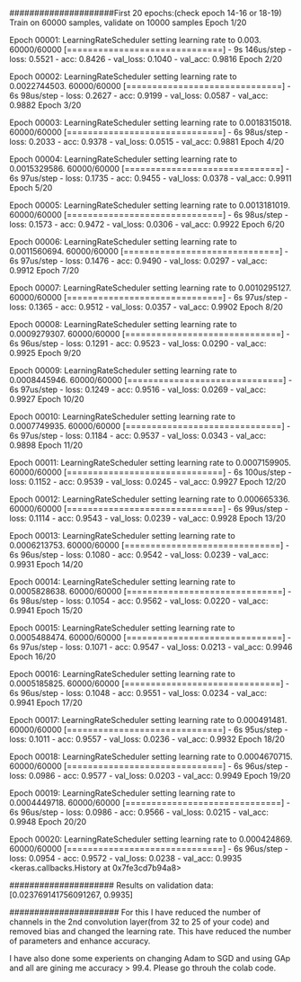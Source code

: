 #####################First 20 epochs:(check epoch 14-16 or 18-19)
Train on 60000 samples, validate on 10000 samples
Epoch 1/20

Epoch 00001: LearningRateScheduler setting learning rate to 0.003.
60000/60000 [==============================] - 9s 146us/step - loss: 0.5521 - acc: 0.8426 - val_loss: 0.1040 - val_acc: 0.9816
Epoch 2/20

Epoch 00002: LearningRateScheduler setting learning rate to 0.0022744503.
60000/60000 [==============================] - 6s 98us/step - loss: 0.2627 - acc: 0.9199 - val_loss: 0.0587 - val_acc: 0.9882
Epoch 3/20

Epoch 00003: LearningRateScheduler setting learning rate to 0.0018315018.
60000/60000 [==============================] - 6s 98us/step - loss: 0.2033 - acc: 0.9378 - val_loss: 0.0515 - val_acc: 0.9881
Epoch 4/20

Epoch 00004: LearningRateScheduler setting learning rate to 0.0015329586.
60000/60000 [==============================] - 6s 97us/step - loss: 0.1735 - acc: 0.9455 - val_loss: 0.0378 - val_acc: 0.9911
Epoch 5/20

Epoch 00005: LearningRateScheduler setting learning rate to 0.0013181019.
60000/60000 [==============================] - 6s 98us/step - loss: 0.1573 - acc: 0.9472 - val_loss: 0.0306 - val_acc: 0.9922
Epoch 6/20

Epoch 00006: LearningRateScheduler setting learning rate to 0.0011560694.
60000/60000 [==============================] - 6s 97us/step - loss: 0.1476 - acc: 0.9490 - val_loss: 0.0297 - val_acc: 0.9912
Epoch 7/20

Epoch 00007: LearningRateScheduler setting learning rate to 0.0010295127.
60000/60000 [==============================] - 6s 97us/step - loss: 0.1365 - acc: 0.9512 - val_loss: 0.0357 - val_acc: 0.9902
Epoch 8/20

Epoch 00008: LearningRateScheduler setting learning rate to 0.0009279307.
60000/60000 [==============================] - 6s 96us/step - loss: 0.1291 - acc: 0.9523 - val_loss: 0.0290 - val_acc: 0.9925
Epoch 9/20

Epoch 00009: LearningRateScheduler setting learning rate to 0.0008445946.
60000/60000 [==============================] - 6s 97us/step - loss: 0.1249 - acc: 0.9516 - val_loss: 0.0269 - val_acc: 0.9927
Epoch 10/20

Epoch 00010: LearningRateScheduler setting learning rate to 0.0007749935.
60000/60000 [==============================] - 6s 97us/step - loss: 0.1184 - acc: 0.9537 - val_loss: 0.0343 - val_acc: 0.9898
Epoch 11/20

Epoch 00011: LearningRateScheduler setting learning rate to 0.0007159905.
60000/60000 [==============================] - 6s 100us/step - loss: 0.1152 - acc: 0.9539 - val_loss: 0.0245 - val_acc: 0.9927
Epoch 12/20

Epoch 00012: LearningRateScheduler setting learning rate to 0.000665336.
60000/60000 [==============================] - 6s 99us/step - loss: 0.1114 - acc: 0.9543 - val_loss: 0.0239 - val_acc: 0.9928
Epoch 13/20

Epoch 00013: LearningRateScheduler setting learning rate to 0.0006213753.
60000/60000 [==============================] - 6s 96us/step - loss: 0.1080 - acc: 0.9542 - val_loss: 0.0239 - val_acc: 0.9931
Epoch 14/20

Epoch 00014: LearningRateScheduler setting learning rate to 0.0005828638.
60000/60000 [==============================] - 6s 98us/step - loss: 0.1054 - acc: 0.9562 - val_loss: 0.0220 - val_acc: 0.9941
Epoch 15/20

Epoch 00015: LearningRateScheduler setting learning rate to 0.0005488474.
60000/60000 [==============================] - 6s 97us/step - loss: 0.1071 - acc: 0.9547 - val_loss: 0.0213 - val_acc: 0.9946
Epoch 16/20

Epoch 00016: LearningRateScheduler setting learning rate to 0.0005185825.
60000/60000 [==============================] - 6s 96us/step - loss: 0.1048 - acc: 0.9551 - val_loss: 0.0234 - val_acc: 0.9941
Epoch 17/20

Epoch 00017: LearningRateScheduler setting learning rate to 0.000491481.
60000/60000 [==============================] - 6s 95us/step - loss: 0.1011 - acc: 0.9557 - val_loss: 0.0236 - val_acc: 0.9932
Epoch 18/20

Epoch 00018: LearningRateScheduler setting learning rate to 0.0004670715.
60000/60000 [==============================] - 6s 96us/step - loss: 0.0986 - acc: 0.9577 - val_loss: 0.0203 - val_acc: 0.9949
Epoch 19/20

Epoch 00019: LearningRateScheduler setting learning rate to 0.0004449718.
60000/60000 [==============================] - 6s 96us/step - loss: 0.0986 - acc: 0.9566 - val_loss: 0.0215 - val_acc: 0.9948
Epoch 20/20

Epoch 00020: LearningRateScheduler setting learning rate to 0.000424869.
60000/60000 [==============================] - 6s 96us/step - loss: 0.0954 - acc: 0.9572 - val_loss: 0.0238 - val_acc: 0.9935
<keras.callbacks.History at 0x7fe3cd7b94a8>



#####################
Results on validation data:
[0.023769141756091267, 0.9935]

######################
For this I have reduced the number of channels in the 2nd convolution layer(from 32 to 25 of your code) and removed bias and changed the learning rate.
This have reduced the number of parameters and enhance accuracy.

I have also done some experients on changing Adam to SGD and using GAp and all are gining me accuracy > 99.4. 
Please go throuh the colab code. 
